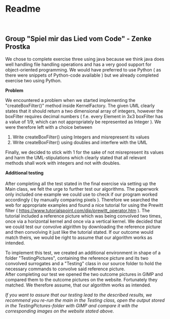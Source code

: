 <h1>Readme</h1> <br>
<h2>Group "Spiel mir das Lied vom Code" - Zenke Prostka </h2>

<p>
We chose to complete exercise three using java because we think java does well handling file 
handling operations and has a very good support for object-oriented programming. We would have 
preferred to use Python ( as there were snippets of Python-code available ) but we already 
completed exercise two using Python. 
</p>

<b>Problem</b> <br>
<p>
We encountered a problem when we started implementing the "createBoxFilter()" method inside KernelFactory. 
The given UML clearly states that it should return a two dimensional array of integers, 
however the boxFilter requires decimal numbers ( f.e. every Element in 3x3 boxFilter has a value of 1/9, 
which can not appropriately be represented as Integer ). We were therefore left with a choice between 
</p>

<ol>
<li>Write createBoxFilter() using Integers and misrepresent its values </li>
<li>Write createBoxFilter() using doubles and interfere with the UML </li>
</ol>

<p>Finally, we decided to stick with 1 for the sake of not misrepresent its values and harm the UML-stipulations which clearly stated that all relevant methods shall work with integers and not with doubles.</p> 

<b>Additional testing </b>
<br><br>
After completing all the test stated in the final exercise via setting up the Main class, we felt the urge to further test our algorithms. The paperwork only included one example we could use to check if our program worked accordingly ( by manually comparing pixels ). 
Therefore we searched the web for appropriate examples and found a nice tutorial for using the Prewitt filter ( https://www.tutorialspoint.com/dip/prewitt_operator.htm ). The tutorial included a reference picture which was being convolved two times, once via a horizontal kernel and once via a vertical kernel. We decided that we could test our convolve algirithm by downloading the reference picture and then convolving it just like the tutorial stated. If our outcome would match theirs, we would be right to assume that our algorithm works as intended. <br>

To implement this test, we created an additional environment in shape of a folder "TestingPictures", containing the reference picture and its two convolved surrogates and a "Testing" class in our source folder to hold the necessary commands to convolve said reference picture. <br> 
After completing our test we opened the two outcome pictures in GIMP and compared them to the outcome pictures on the website. Fortunately they matched. We therefore assume, that our algorithm works as intended. <br>

*If you want to assure that our testing lead to the described results, we recommend you re-run the main in the Testing class, open the output stored in the TestingPictures-folder with GIMP and compare it with the corresponding images on the website stated above.*
